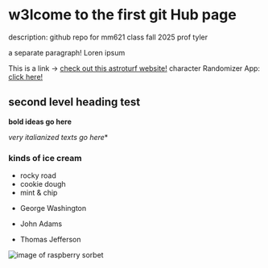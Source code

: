# w3lcome to the first git Hub page

description: github repo for mm621 class fall 2025 prof tyler

a separate paragraph! Loren ipsum

This is a link -> [check out this astroturf website!](https://en.wikipedia.org/wiki/AstroTurf)
character Randomizer App: [click here!](https://jaborgan.github.io/screen-based-interaction-ghz//char_randomizer/index.html)

## second level heading test

**bold ideas go here**

*very italianized texts go here**

### kinds of ice cream

* rocky road
* cookie dough
* mint & chip
- George Washington
* John Adams
+ Thomas Jefferson

![image of raspberry sorbet](https://www.sugarsaltmagic.com/wp-content/uploads/2021/01/Raspberry-Sorbet-Recipe-11FEAT-1000x1000.jpg)
